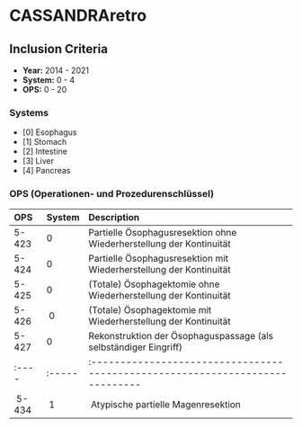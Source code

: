 # CASSANDRAretro

## Inclusion Criteria
- **Year:** 2014 - 2021
- **System:** 0 - 4
- **OPS:** 0 - 20

### Systems
- [0] Esophagus
- [1] Stomach
- [2] Intestine
- [3] Liver
- [4] Pancreas

### OPS (Operationen- und Prozedurenschlüssel)
| OPS   | System | Description                                                                   |
| :---- | :----- | :---------------------------------------------------------------------------- |
| 5-423 | 0      | Partielle Ösophagusresektion ohne Wiederherstellung der Kontinuität           |
| 5-424 | 0      | Partielle Ösophagusresektion mit Wiederherstellung der Kontinuität            |
| 5-425 | 0      | (Totale) Ösophagektomie ohne Wiederherstellung der Kontinuität                |
| 5-426 | 0      | (Totale) Ösophagektomie mit Wiederherstellung der Kontinuität                 |
| 5-427 | 0      | Rekonstruktion der Ösophaguspassage (als selbständiger Eingriff)              |
| :---- | :----- | :---------------------------------------------------------------------------- |
| 5-434 | 1      | Atypische partielle Magenresektion                                            |


